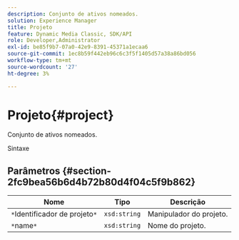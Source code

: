 ```yaml
---
description: Conjunto de ativos nomeados.
solution: Experience Manager
title: Projeto
feature: Dynamic Media Classic, SDK/API
role: Developer,Administrator
exl-id: be85f9b7-07a0-42e9-8391-45371a1ecaa6
source-git-commit: 1ec8b59f442eb96c6c3f5f1405d57a38a86bd056
workflow-type: tm+mt
source-wordcount: '27'
ht-degree: 3%

---
```


# Projeto{#project}

Conjunto de ativos nomeados.

Sintaxe

## Parâmetros {#section-2fc9bea56b6d4b72b80d4f04c5f9b862}

| Nome | Tipo | Descrição |
|---|---|---|
| `*`Identificador de projeto`*` | `xsd:string` | Manipulador do projeto. |
| `*`name`*` | `xsd:string` | Nome do projeto. |
